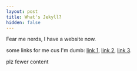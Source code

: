 ```yaml
---
layout: post
title: What's Jekyll?
hidden: false
---
```


Fear me nerds, I have a website now.

some links for me cus I'm dumb:
[link 1](/hidden_area_lol_1),
[link 2](/hidden_area_lol_2),
[link 3](/hidden_area_lol_3).

plz fewer content
